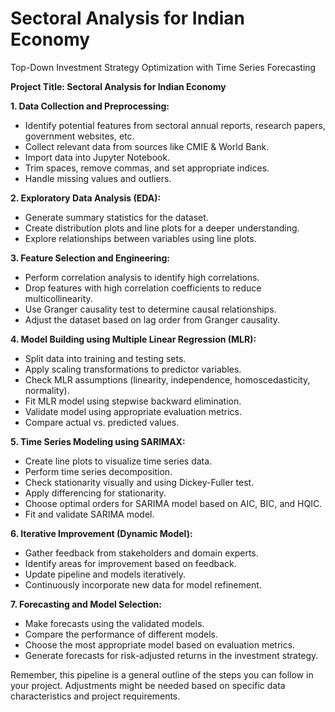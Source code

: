 # Sectoral Analysis for Indian Economy
 Top-Down Investment Strategy Optimization with Time Series Forecasting 

**Project Title: Sectoral Analysis for Indian Economy**

**1. Data Collection and Preprocessing:**
- Identify potential features from sectoral annual reports, research papers, government websites, etc.
- Collect relevant data from sources like CMIE & World Bank.
- Import data into Jupyter Notebook.
- Trim spaces, remove commas, and set appropriate indices.
- Handle missing values and outliers.

**2. Exploratory Data Analysis (EDA):**
- Generate summary statistics for the dataset.
- Create distribution plots and line plots for a deeper understanding.
- Explore relationships between variables using line plots.

**3. Feature Selection and Engineering:**
- Perform correlation analysis to identify high correlations.
- Drop features with high correlation coefficients to reduce multicollinearity.
- Use Granger causality test to determine causal relationships.
- Adjust the dataset based on lag order from Granger causality.

**4. Model Building using Multiple Linear Regression (MLR):**
- Split data into training and testing sets.
- Apply scaling transformations to predictor variables.
- Check MLR assumptions (linearity, independence, homoscedasticity, normality).
- Fit MLR model using stepwise backward elimination.
- Validate model using appropriate evaluation metrics.
- Compare actual vs. predicted values.

**5. Time Series Modeling using SARIMAX:**
- Create line plots to visualize time series data.
- Perform time series decomposition.
- Check stationarity visually and using Dickey-Fuller test.
- Apply differencing for stationarity.
- Choose optimal orders for SARIMA model based on AIC, BIC, and HQIC.
- Fit and validate SARIMA model.

**6. Iterative Improvement (Dynamic Model):**
- Gather feedback from stakeholders and domain experts.
- Identify areas for improvement based on feedback.
- Update pipeline and models iteratively.
- Continuously incorporate new data for model refinement.

**7. Forecasting and Model Selection:**
- Make forecasts using the validated models.
- Compare the performance of different models.
- Choose the most appropriate model based on evaluation metrics.
- Generate forecasts for risk-adjusted returns in the investment strategy.

Remember, this pipeline is a general outline of the steps you can follow in your project. Adjustments might be needed based on specific data characteristics and project requirements.